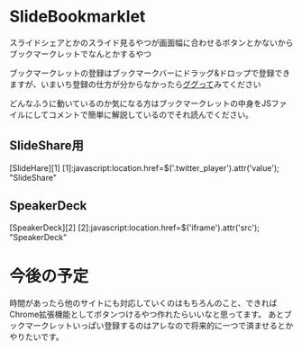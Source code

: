 # SlideBookmarklet
スライドシェアとかのスライド見るやつが画面幅に合わせるボタンとかないからブックマークレットでなんとかするやつ

ブックマークレットの登録はブックマークバーにドラッグ&ドロップで登録できますが、いまいち登録の仕方が分からなかったら[ググって](https://www.google.co.jp/search?q=%E3%83%96%E3%83%83%E3%82%AF%E3%83%9E%E3%83%BC%E3%82%AF%E3%83%90%E3%83%BC&espv=2&biw=1366&bih=643&source=lnms&sa=X&ved=0CAYQ_AUoAGoVChMI4sz8m-OsyAIVQzSUCh3deQ6U&dpr=1#q=%E3%83%96%E3%83%83%E3%82%AF%E3%83%9E%E3%83%BC%E3%82%AF%E3%83%AC%E3%83%83%E3%83%88%20%E7%99%BB%E9%8C%B2%E6%96%B9%E6%B3%95)みてください

どんなふうに動いているのか気になる方はブックマークレットの中身をJSファイルにしてコメントで簡単に解説しているのでそれ読んでください。

## SlideShare用

[SlideHare][1]
[1]:javascript:location.href=$('.twitter_player').attr('value'); "SlideShare"

## SpeakerDeck
[SpeakerDeck][2]
[2]:javascript:location.href=$('iframe').attr('src'); "SpeakerDeck"

# 今後の予定
時間があったら他のサイトにも対応していくのはもちろんのこと、できればChrome拡張機能としてボタンつけるやつ作れたらいいなと思ってます。
あとブックマークレットいっぱい登録するのはアレなので将来的に一つで済ませるとかやりたいです。
